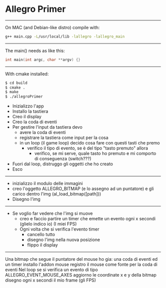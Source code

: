 # Allegro Primer
---
On MAC (and Debian-like distro) compile with:

```bash
g++ main.cpp -L/usr/local/lib -lallegro -lallegro_main
```
---
The main() needs as like this:
```cpp
int main(int argc, char **argv) {}
```
---
With cmake installed:
```bash
$ cd build
$ cmake .
$ make
$ ./allegroPrimer
```



- Inizializzo l'app
- Installo la tastiera
- Creo il display
- Creo la coda di eventi
- Per gestire l'input da tastiera devo
  - avere la coda di eventi
  - registrare la tastiera come input per la cosa
  - in un loop (il game loop) decido cosa fare con questi tasti che premo
    - verifico il tipo di evento, se è del tipo "tasto premuto" allora
      - verifico, se mi serve, quale tasto ho premuto e mi comporto di conseguenza (switch???)
- Fuori dal loop, distruggo gli oggetti che ho creato
- Esco

----
- inizializzo il modulo delle immagini
- creo l'oggetto ALLEGRO_BITMAP (e lo assegno ad un puntatore) e gli carico dentro l'img (al_load_bitmap([path]))
- Disegno l'img
---
- Se voglio far vedere che l'img si muove
  - creo e faccio partire un timer che emette un evento ogni x secondi (glielo indico io) (I miei FPS)
  - Ogni volta che si verifica l'evento timer
    - cancello tutto
    - disegno l'img nella nuova posizione
    - flippo il display
---
Una bitmap che segue il puntatore del mouse
ho gia: una coda di eventi ed un timer
installo l'addon mouse
registro il mouse come fonte per la coda di eventi
Nel loop
    se si verifica un evento di tipo ALLEGRO_EVENT_MOUSE_AXES
        aggiorno le coordinate x e y della bitmap
    disegno ogni x secondi il mio frame (gli FPS)
